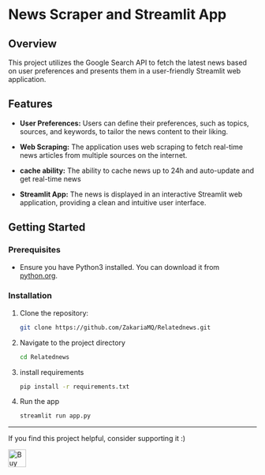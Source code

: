 # News Scraper and Streamlit App

## Overview

This project utilizes the Google Search API to fetch the latest news based on user preferences and presents them in a user-friendly Streamlit web application.

## Features

- **User Preferences:** Users can define their preferences, such as topics, sources, and keywords, to tailor the news content to their liking.

- **Web Scraping:** The application uses web scraping to fetch real-time news articles from multiple sources on the internet.

- **cache ability:** The ability to cache news up to 24h and auto-update and get real-time news

- **Streamlit App:** The news is displayed in an interactive Streamlit web application, providing a clean and intuitive user interface.

## Getting Started

### Prerequisites

- Ensure you have Python3 installed. You can download it from [python.org](https://www.python.org/downloads/).

### Installation

1. Clone the repository:

   ```bash
   git clone https://github.com/ZakariaMQ/Relatednews.git
2. Navigate to the project directory
   ```bash
   cd Relatednews
3. install requirements
   ```bash
   pip install -r requirements.txt
4. Run the app
   ```bash
   streamlit run app.py

---------------------------------------------------------------------------------

If you find this project helpful, consider supporting it :)

<a href='https://ko-fi.com/S6S3MMKBI' target='_blank'>
  <img height='36' style='border:0px;height:36px;' src='https://storage.ko-fi.com/cdn/kofi4.png?v=3' border='0' alt='Buy Me a Coffee at ko-fi.com' />
</a>
